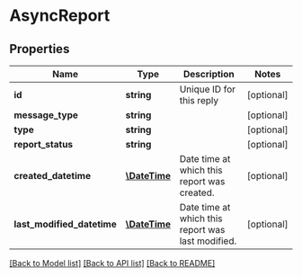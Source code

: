 # AsyncReport

## Properties
Name | Type | Description | Notes
------------ | ------------- | ------------- | -------------
**id** | **string** | Unique ID for this reply | [optional] 
**message_type** | **string** |  | [optional] 
**type** | **string** |  | [optional] 
**report_status** | **string** |  | [optional] 
**created_datetime** | [**\DateTime**](\DateTime.md) | Date time at which this report was created. | [optional] 
**last_modified_datetime** | [**\DateTime**](\DateTime.md) | Date time at which this report was last modified. | [optional] 

[[Back to Model list]](../README.md#documentation-for-models) [[Back to API list]](../README.md#documentation-for-api-endpoints) [[Back to README]](../README.md)


